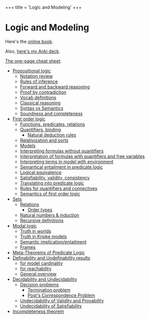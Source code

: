 +++
title = 'Logic and Modeling'
+++

# Logic and Modeling
Here's the [online book](http://avigad.github.io/logic_and_proof/propositional_logic.html).

Also, [here's my Anki deck](logic-modelling.apkg).

[The one-page cheat sheet](the-one-page-cheat-sheet).

- [Propositional logic](propositional-logic)
  - [Notation review](propositional-logic#notation-review)
  - [Rules of inference](propositional-logic#rules-of-inference)
  - [Forward and backward reasoning](propositional-logic#forward-and-backward-reasoning)
  - [Proof by contradiction](propositional-logic#proof-by-contradiction)
  - [Vocab definitions](propositional-logic#vocab-definitions)
  - [Classical reasoning](propositional-logic#classical-reasoning)
  - [Syntax vs Semantics](propositional-logic#syntax-vs-semantics)
  - [Soundness and completeness](propositional-logic#soundness-and-completeness)
- [First order logic](first-order-logic)
  - [Functions, predicates, relations](first-order-logic#functions-predicates-relations)
  - [Quantifiers, binding](first-order-logic#quantifiers-binding)
    - [Natural deduction rules](first-order-logic#natural-deduction-rules)
  - [Relativization and sorts](first-order-logic#relativization-and-sorts)
  - [Models](first-order-logic#models)
  - [Interpreting formulas without quantifiers](first-order-logic#interpreting-formulas-without-quantifiers)
  - [Interpretation of formulas with quantifiers and free variables](first-order-logic#interpretation-of-formulas-with-quantifiers-and-free-variables)
  - [Interpreting terms in model with environment](first-order-logic#interpreting-terms-in-model-with-environment)
  - [Semantical entailment in predicate logic](first-order-logic#semantical-entailment-in-predicate-logic)
  - [Logical equivalence](first-order-logic#logical-equivalence)
  - [Satisfiability, validity, consistency](first-order-logic#satisfiability-validity-consistency)
  - [Translating into predicate logic](first-order-logic#translating-into-predicate-logic)
  - [Rules for quantifiers and connectives](first-order-logic#rules-for-quantifiers-and-connectives)
  - [Semantics of first order logic](first-order-logic#semantics-of-first-order-logic)
- [Sets](sets)
  - [Relations](sets#relations)
    - [Order types](sets#order-types)
  - [Natural numbers & induction](sets#natural-numbers-induction)
  - [Recursive definitions](sets#recursive-definitions)
- [Modal logic](modal-logic)
  - [Truth in worlds](modal-logic#truth-in-worlds)
  - [Truth in Kripke models](modal-logic#truth-in-kripke-models)
  - [Semantic implication/entailment](modal-logic#semantic-implication-entailment)
  - [Frames](modal-logic#frames)
- [Meta-Theorems of Predicate Logic](meta-theorems-of-predicate-logic)
- [Definability and Undefinability results](definability-and-undefinability-results)
  - [for model cardinality](definability-and-undefinability-results#for-model-cardinality)
  - [for reachability](definability-and-undefinability-results#for-reachability)
  - [General overview](definability-and-undefinability-results#general-overview)
- [Decidability and Undecidability](decidability-and-undecidability)
  - [Decision problems](decidability-and-undecidability#decision-problems)
    - [Termination problem](decidability-and-undecidability#termination-problem)
    - [Post's Correspondence Problem](decidability-and-undecidability#posts-correspondence-problem)
  - [Undecidability of Validity and Provability](decidability-and-undecidability#undecidability-of-validity-and-provability)
  - [Undecidability of Satisfiability](decidability-and-undecidability#undecidability-of-satisfiability)
- [Incompleteness theorem](incompleteness-theorem)
